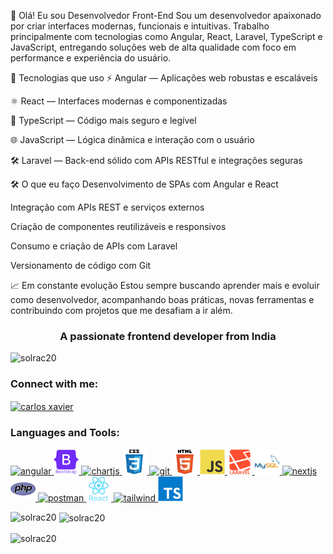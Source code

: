 👋 Olá! Eu sou Desenvolvedor Front-End
Sou um desenvolvedor apaixonado por criar interfaces modernas, funcionais e intuitivas. Trabalho principalmente com tecnologias como Angular, React, Laravel, TypeScript e JavaScript, entregando soluções web de alta qualidade com foco em performance e experiência do usuário.

🚀 Tecnologias que uso
⚡ Angular — Aplicações web robustas e escaláveis

⚛️ React — Interfaces modernas e componentizadas

🧠 TypeScript — Código mais seguro e legível

🌐 JavaScript — Lógica dinâmica e interação com o usuário

🛠️ Laravel — Back-end sólido com APIs RESTful e integrações seguras

🛠️ O que eu faço
Desenvolvimento de SPAs com Angular e React

Integração com APIs REST e serviços externos

Criação de componentes reutilizáveis e responsivos

Consumo e criação de APIs com Laravel

Versionamento de código com Git

📈 Em constante evolução
Estou sempre buscando aprender mais e evoluir como desenvolvedor, acompanhando boas práticas, novas ferramentas e contribuindo com projetos que me desafiam a ir além.

<h3 align="center">A passionate frontend developer from India</h3>

<p align="left"> <img src="https://komarev.com/ghpvc/?username=solrac20&label=Profile%20views&color=0e75b6&style=flat" alt="solrac20" /> </p>

<h3 align="left">Connect with me:</h3>
<p align="left">
<a href="https://linkedin.com/in/carlos xavier" target="blank"><img align="center" src="https://raw.githubusercontent.com/rahuldkjain/github-profile-readme-generator/master/src/images/icons/Social/linked-in-alt.svg" alt="carlos xavier" height="30" width="40" /></a>
</p>

<h3 align="left">Languages and Tools:</h3>
<p align="left"> <a href="https://angular.io" target="_blank" rel="noreferrer"> <img src="https://angular.io/assets/images/logos/angular/angular.svg" alt="angular" width="40" height="40"/> </a> <a href="https://getbootstrap.com" target="_blank" rel="noreferrer"> <img src="https://raw.githubusercontent.com/devicons/devicon/master/icons/bootstrap/bootstrap-plain-wordmark.svg" alt="bootstrap" width="40" height="40"/> </a> <a href="https://www.chartjs.org" target="_blank" rel="noreferrer"> <img src="https://www.chartjs.org/media/logo-title.svg" alt="chartjs" width="40" height="40"/> </a> <a href="https://www.w3schools.com/css/" target="_blank" rel="noreferrer"> <img src="https://raw.githubusercontent.com/devicons/devicon/master/icons/css3/css3-original-wordmark.svg" alt="css3" width="40" height="40"/> </a> <a href="https://git-scm.com/" target="_blank" rel="noreferrer"> <img src="https://www.vectorlogo.zone/logos/git-scm/git-scm-icon.svg" alt="git" width="40" height="40"/> </a> <a href="https://www.w3.org/html/" target="_blank" rel="noreferrer"> <img src="https://raw.githubusercontent.com/devicons/devicon/master/icons/html5/html5-original-wordmark.svg" alt="html5" width="40" height="40"/> </a> <a href="https://developer.mozilla.org/en-US/docs/Web/JavaScript" target="_blank" rel="noreferrer"> <img src="https://raw.githubusercontent.com/devicons/devicon/master/icons/javascript/javascript-original.svg" alt="javascript" width="40" height="40"/> </a> <a href="https://laravel.com/" target="_blank" rel="noreferrer"> <img src="https://raw.githubusercontent.com/devicons/devicon/master/icons/laravel/laravel-plain-wordmark.svg" alt="laravel" width="40" height="40"/> </a> <a href="https://www.mysql.com/" target="_blank" rel="noreferrer"> <img src="https://raw.githubusercontent.com/devicons/devicon/master/icons/mysql/mysql-original-wordmark.svg" alt="mysql" width="40" height="40"/> </a> <a href="https://nextjs.org/" target="_blank" rel="noreferrer"> <img src="https://cdn.worldvectorlogo.com/logos/nextjs-2.svg" alt="nextjs" width="40" height="40"/> </a> <a href="https://www.php.net" target="_blank" rel="noreferrer"> <img src="https://raw.githubusercontent.com/devicons/devicon/master/icons/php/php-original.svg" alt="php" width="40" height="40"/> </a> <a href="https://postman.com" target="_blank" rel="noreferrer"> <img src="https://www.vectorlogo.zone/logos/getpostman/getpostman-icon.svg" alt="postman" width="40" height="40"/> </a> <a href="https://reactjs.org/" target="_blank" rel="noreferrer"> <img src="https://raw.githubusercontent.com/devicons/devicon/master/icons/react/react-original-wordmark.svg" alt="react" width="40" height="40"/> </a> <a href="https://tailwindcss.com/" target="_blank" rel="noreferrer"> <img src="https://www.vectorlogo.zone/logos/tailwindcss/tailwindcss-icon.svg" alt="tailwind" width="40" height="40"/> </a> <a href="https://www.typescriptlang.org/" target="_blank" rel="noreferrer"> <img src="https://raw.githubusercontent.com/devicons/devicon/master/icons/typescript/typescript-original.svg" alt="typescript" width="40" height="40"/> </a> </p>

<p><img align="left" src="https://github-readme-stats.vercel.app/api/top-langs?username=solrac20&show_icons=true&locale=en&layout=compact" alt="solrac20" /></p>

<p>&nbsp;<img align="center" src="https://github-readme-stats.vercel.app/api?username=solrac20&show_icons=true&locale=en" alt="solrac20" /></p>

<p><img align="center" src="https://github-readme-streak-stats.herokuapp.com/?user=solrac20&" alt="solrac20" /></p>
